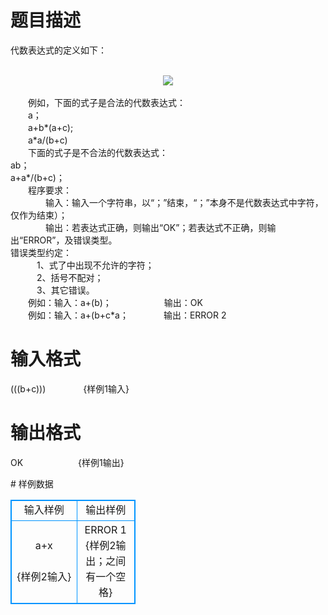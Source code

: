 # 

 
 # 题目描述 
<p>
代数表达式的定义如下：<br><br><center><img src="/source/joyoi/tyvj-3104/img/aHR0cDovL3d3dy5qb3lvaS5jbi9wcm9ibGVtL3R5dmotMzEwNC9wcm9ibGVtc19pbWFnZXMvMTMwMi8xLmJtcA==.bmp"></img></center><br>　　例如，下面的式子是合法的代数表达式：<br>　　a；<br>　　a+b*(a+c);<br>　　a*a/(b+c)<br>　　下面的式子是不合法的代数表达式：<br>ab；<br>a+a*/(b+c)；<br>　　程序要求：<br>　　　　输入：输入一个字符串，以“；”结束，“；”本身不是代数表达式中字符，仅作为结束）；   <br>　　　　输出：若表达式正确，则输出“OK”；若表达式不正确，则输出“ERROR”，及错误类型。<br>错误类型约定：<br>　　　1、式了中出现不允许的字符；<br>　　　2、括号不配对；<br>　　　3、其它错误。<br>　　例如：输入：a+(b)；　　　　　　输出：OK<br>　　例如：输入：a+(b+c*a；　　　　输出：ERROR 2<br></p> 

 
 # 输入格式 
<p>
(((b+c))) 　　　　{样例1输入}</p> 

 
 # 输出格式 
<p>
OK 　　　　　　{样例1输出}</p> 
# 样例数据
<style>
        table,table tr th, table tr td { border:1px solid #0094ff; }
        table { width: 200px; min-height: 25px; line-height: 25px; text-align: center; border-collapse: collapse;}   
    </style>
<table>
	<tr>
		<td>输入样例</td>
		<td>输出样例</td>
	</tr>
<tr><td>a+x 　　　　　{样例2输入}</td><td>ERROR 1　　　{样例2输出；之间有一个空格}</td></tr></table>
